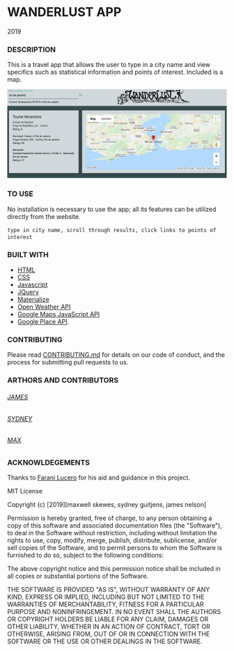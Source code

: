 # WANDERLUST APP

2019

### DESCRIPTION

This is a travel app that allows the user to type in a city name and view specifics such as statistical information and points of interest. Included is a map.

![wanderlust application screenshot](/screenshots/wanderlust_screenshot.png)

### TO USE

No installation is necessary to use the app; all its features can be utilized directly from the website.

```
type in city name, scroll through results, click links to points of interest
```

### BUILT WITH

- [HTML](https://html.com/)
- [CSS](https://www.w3schools.com/css/)
- [Javascript](https://www.javascript.com/)
- [JQuery](https://jquery.com/)
- [Materialize](https://materializecss.com/)
- [Open Weather API](https://openweathermap.org/api)
- [Google Maps JavaScript API](https://developers.google.com/maps/documentation/javascript/tutorial)
- [Google Place API](https://developers.google.com/places/web-service/intro).

### CONTRIBUTING

Please read [CONTRIBUTING.md](https://github.com/maxskewes/Homework07/blob/readme-contributing/README.md) for details on our code of conduct, and the process for submitting pull requests to us.

### ARTHORS AND CONTRIBUTORS

###### [JAMES](https://github.com/alpinelife37)

###### [SYDNEY](https://github.com/sguitjens)

###### [MAX](https://github.com/maxskewes)

### ACKNOWLDEGEMENTS

Thanks to [Farani Lucero](https://github.com/faranilucero) for his aid and guidance in this project.

MIT License

Copyright (c) [2019][maxwell skewes, sydney guitjens, james nelson]

Permission is hereby granted, free of charge, to any person obtaining a copy
of this software and associated documentation files (the "Software"), to deal
in the Software without restriction, including without limitation the rights
to use, copy, modify, merge, publish, distribute, sublicense, and/or sell
copies of the Software, and to permit persons to whom the Software is
furnished to do so, subject to the following conditions:

The above copyright notice and this permission notice shall be included in all
copies or substantial portions of the Software.

THE SOFTWARE IS PROVIDED "AS IS", WITHOUT WARRANTY OF ANY KIND, EXPRESS OR
IMPLIED, INCLUDING BUT NOT LIMITED TO THE WARRANTIES OF MERCHANTABILITY,
FITNESS FOR A PARTICULAR PURPOSE AND NONINFRINGEMENT. IN NO EVENT SHALL THE
AUTHORS OR COPYRIGHT HOLDERS BE LIABLE FOR ANY CLAIM, DAMAGES OR OTHER
LIABILITY, WHETHER IN AN ACTION OF CONTRACT, TORT OR OTHERWISE, ARISING FROM,
OUT OF OR IN CONNECTION WITH THE SOFTWARE OR THE USE OR OTHER DEALINGS IN THE
SOFTWARE.
